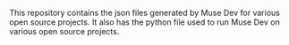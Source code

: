This repository contains the json files generated by Muse Dev for various open source projects. It also has the python file 
used to run Muse Dev on various open source projects.
